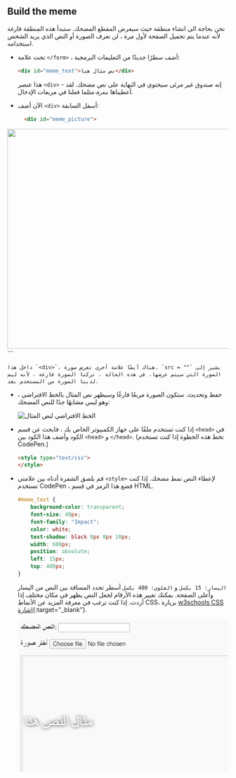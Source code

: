 ## Build the meme

نحن بحاجة الى انشاء منطقة حيث سيعرض المقطع المضحك. ستبدأ هذه المنطقة فارغة لأنه عندما يتم تحميل الصفحة لأول مرة ، لن نعرف الصورة أو النص الذي يريد الشخص استخدامه.

- تحت علامة `</form>` ، أضف سطرًا جديدًا من التعليمات البرمجية:

  ```html
  <div id="meme_text">نص مثال هنا</div>
  ```

  هذا عنصر `<div>` - إنه صندوق غير مرئي سيحتوي في النهاية على نص مضحك. لقد أعطيناها `معرف` مثلما فعلنا في مربعات الإدخال.

- الآن أضف `<div>` أسفل السابقة:

  ```html
    <div id="meme_picture">
<img src="" height="500" width="600">
</div>
    ```

    داخل هذا `<div>`، هناك أيضًا علامة أخرى تعرض صورة. `src = ""` يشير إلى الصورة التي سيتم عرضها. في هذه الحالة ، تركنا الصورة فارغة ، لأنه ليس لدينا الصورة من المستخدم بعد.

- حفظ وتحديث. ستكون الصورة مربعًا فارغًا وسيظهر نص المثال بالخط الافتراضي ، وهو ليس مشابهًا جدًا للنص المضحك:

    ![الخط الافتراضي لنص المثال](images/example-text-default.png)

- إذا كنت تستخدم ملفًا على جهاز الكمبيوتر الخاص بك ، فابحث عن قسم `<head>` في الكود وأضف هذا الكود بين `<head>` و `</head>`. (تخط هذه الخطوة إذا كنت تستخدم CodePen.)

  ```html
  <style type="text/css">
  </style>
  ```

- قم بلصق الشفرة أدناه بين علامتي `<style>` لإعطاء النص نمط مضحك. إذا كنت تستخدم CodePen ، فضع هذا الرمز في قسم HTML.

    ```css
    #meme_text {
        background-color: transparent;
        font-size: 40px;
        font-family: "Impact";
        color: white;
        text-shadow: black 0px 0px 10px;
        width: 600px;
        position: absolute;
        left: 15px;
        top: 400px;
    }
    ```

  `اليسار: 15 بكسل` و `العلوي: 400 بكسل` أسطر تحدد المسافة بين النص من اليسار وأعلى الصفحة. يمكنك تغيير هذه الأرقام لجعل النص يظهر في مكان مختلف إذا أردت. إذا كنت ترغب في معرفة المزيد عن الأنماط CSS، بزيارة [w3schools CSS إشارة](http://www.w3schools.com/CSSref/){:target="_blank"}.

  ![مثال للنص](images/example-text-memey.png)
